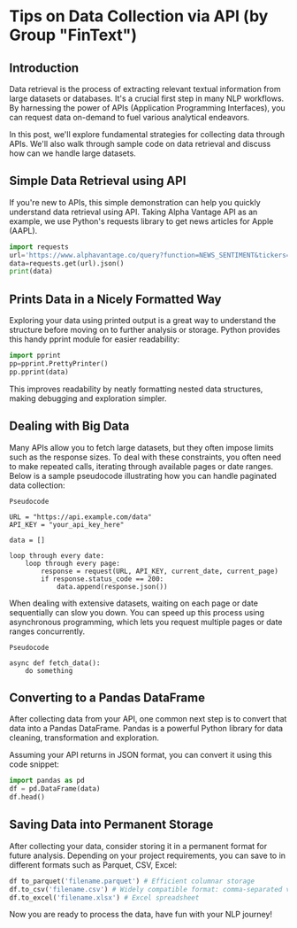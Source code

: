# Tips on Data Collection via API (by Group "FinText")

## Introduction

Data retrieval is the process of extracting relevant textual information from large datasets or databases. It's a crucial first step in many NLP workflows. By harnessing the power of APIs (Application Programming Interfaces), you can request data on-demand to fuel various analytical endeavors.

In this post, we'll explore fundamental strategies for collecting data through APIs. We'll also walk through sample code on data retrieval and discuss how can we handle large datasets.

## Simple Data Retrieval using AРІ

If you're new to APIs, this simple demonstration can help you quickly understand data retrieval using API. Taking Alpha Vantage API as an example, we use Python's requests library to get news articles for Apple (AAPL).

``` Python
import requests
url='https://www.alphavantage.co/query?function=NEWS_SENTIMENT&tickers=AAPL&apikey=demo'
data=requests.get(url).json()
print(data)
```

## Prints Data in a Nicely Formatted Way

Exploring your data using printed output is a great way to understand the structure before moving on to further analysis or storage. Python provides this handy pprint module for easier readability:

``` Python
import pprint
pp=pprint.PrettyPrinter()
pp.pprint(data)
```

This improves readability by neatly formatting nested data structures, making debugging and exploration simpler.

## Dealing with Big Data

Many APIs allow you to fetch large datasets, but they often impose limits such as the response sizes. To deal with these constraints, you often need to make repeated calls, iterating through available pages or date ranges. Below is a sample pseudocode illustrating how you can handle paginated data collection:

``` Pseudocode
Pseudocode

URL = "https://api.example.com/data"
API_KEY = "your_api_key_here"

data = []

loop through every date:
    loop through every page:
        response = request(URL, API_KEY, current_date, current_page)
        if response.status_code == 200:
            data.append(response.json())
```

When dealing with extensive datasets, waiting on each page or date sequentially can slow you down. You can speed up this process using asynchronous programming, which lets you request multiple pages or date ranges concurrently.

``` Pseudocode
Pseudocode

async def fetch_data():
    do something
```

## Converting to a Pandas DataFrame

After collecting data from your API, one common next step is to convert that data into a Pandas DataFrame. Pandas is a powerful Python library for data cleaning, transformation and exploration.

Assuming your API returns in JSON format, you can convert it using this code snippet:

``` Python
import pandas as pd
df = pd.DataFrame(data)
df.head()
```

## Saving Data into Permanent Storage

After collecting your data, consider storing it in a permanent format for future analysis. Depending on your project requirements, you can save to in different formats such as Parquet, CSV, Excel:

``` Python
df to_parquet('filename.parquet') # Efficient columnar storage
df.to_csv('filename.csv') # Widely compatible format: comma-separated values
df.to_excel('filename.xlsx') # Excel spreadsheet
```

Now you are ready to process the data, have fun with your NLP journey!
